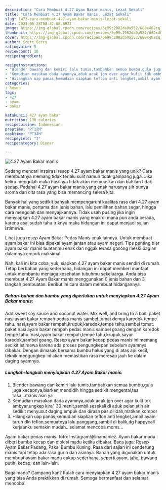 ```yaml
---
description: "Cara Membuat 4.27 Ayam Bakar manis, Lezat Sekali"
title: "Cara Membuat 4.27 Ayam Bakar manis, Lezat Sekali"
slug: 1473-cara-membuat-427-ayam-bakar-manis-lezat-sekali
date: 2021-05-28T08:47:08.892Z
image: https://img-global.cpcdn.com/recipes/5e99c2982da0a552/680x482cq70/427-ayam-bakar-manis-foto-resep-utama.jpg
thumbnail: https://img-global.cpcdn.com/recipes/5e99c2982da0a552/680x482cq70/427-ayam-bakar-manis-foto-resep-utama.jpg
cover: https://img-global.cpcdn.com/recipes/5e99c2982da0a552/680x482cq70/427-ayam-bakar-manis-foto-resep-utama.jpg
author: Scott Berry
ratingvalue: 5
reviewcount: 10
recipeingredient:

recipeinstructions:
- "Blender bawang dan kemiri lalu tumis,tambahkan semua bumbu,gula juga kecapnya,biarkan mendidih hingga sedikit mengental,tes rasa...manis asin ya"
- "Kemudian masukan dada ayamnya,aduk acak jgn over agar kulit tdk ambyar,ungkep kira&#34; 30 menit,sambil sesekali di aduk pelan,stlh air sedikit menyusut daging empuk dan dirasa pas dilidah,matikan kompor"
- "Hilangkan uap panas,kemudian siapkan teflon anti lengket,ambil ayam taruh dln teflon,semuatnya lalu panggang,sambil di balik,dg happycall kerjaanku semakin mudah...selamat mencoba moms..."
categories:
- Resep
tags:
- 427
- ayam
- bakar

katakunci: 427 ayam bakar 
nutrition: 130 calories
recipecuisine: Indonesian
preptime: "PT12M"
cooktime: "PT34M"
recipeyield: "3"
recipecategory: Dinner

---
```



![4.27 Ayam Bakar manis](https://img-global.cpcdn.com/recipes/5e99c2982da0a552/680x482cq70/427-ayam-bakar-manis-foto-resep-utama.jpg)

Sedang mencari inspirasi resep 4.27 ayam bakar manis yang unik? Cara membuatnya memang tidak terlalu sulit namun tidak gampang juga. Jika keliru mengolah maka hasilnya tidak akan memuaskan dan bahkan tidak sedap. Padahal 4.27 ayam bakar manis yang enak harusnya sih punya aroma dan cita rasa yang bisa memancing selera kita.

Banyak hal yang sedikit banyak mempengaruhi kualitas rasa dari 4.27 ayam bakar manis, pertama dari jenis bahan, lalu pemilihan bahan segar, hingga cara mengolah dan menyajikannya. Tidak usah pusing jika ingin menyiapkan 4.27 ayam bakar manis yang enak di mana pun anda berada, karena asal sudah tahu triknya maka hidangan ini dapat menjadi sajian istimewa.

Lihat juga resep Ayam Bakar Pedas Manis enak lainnya. Untuk membuat ayam bakar ini bisa dipakai ayam jantan atau ayam negeri. Tips penting biar ayam bakar manis buatanmu enak dan nggak terasa gosong meski bagian dalamnya empuk maksimal.


Nah, kali ini kita coba, yuk, siapkan 4.27 ayam bakar manis sendiri di rumah. Tetap berbahan yang sederhana, hidangan ini dapat memberi manfaat untuk membantu menjaga kesehatan tubuhmu sekeluarga. Anda bisa membuat 4.27 Ayam Bakar manis menggunakan 0 jenis bahan dan 3 langkah pembuatan. Berikut ini cara dalam membuat hidangannya.

<!--inarticleads1-->

##### Bahan-bahan dan bumbu yang diperlukan untuk menyiapkan 4.27 Ayam Bakar manis:



Add sweet soy sauce and coconut water. Mix well, and bring to a boil. paket nasi ayam bakar rempah pedas manis sambel tomat denga karedok tempe tahu. nasi,ayam bakar rempah,krupuk,karedok,tempe tahu,sambel tomat. paket nasi ayam bakar rempah pedas manis sambel goang dengan karedok tempe tahu. nasi,ayam bakar rempah,tempe tahu,krupuk,sayur karedok,sambel goang. Resep ayam bakar kecap pedas manis ini memang sedikit istimewa karena ada proses pengungkepan sebelum ayamnya dibakar. Dengan dimasak bersama bumbu halus yang di atas api kecil, teknik mengungkep ini akan memastikan rasa meresap jauh ke dalam daging ayamnya. 

<!--inarticleads2-->

##### Langkah-langkah menyiapkan 4.27 Ayam Bakar manis:

1. Blender bawang dan kemiri lalu tumis,tambahkan semua bumbu,gula juga kecapnya,biarkan mendidih hingga sedikit mengental,tes rasa...manis asin ya
1. Kemudian masukan dada ayamnya,aduk acak jgn over agar kulit tdk ambyar,ungkep kira&#34; 30 menit,sambil sesekali di aduk pelan,stlh air sedikit menyusut daging empuk dan dirasa pas dilidah,matikan kompor
1. Hilangkan uap panas,kemudian siapkan teflon anti lengket,ambil ayam taruh dln teflon,semuatnya lalu panggang,sambil di balik,dg happycall kerjaanku semakin mudah...selamat mencoba moms...


Ayam bakar pedas manis. foto: Instagram/@inamaniez. Ayam bakar madu diberi bumbu kecap dan diolesi madu ketika dibakar. Baca juga: Resep Ayam Bakar Padang, Pakai Bumbu Kuning. Rasa dari sajian ini cenderung manis tapi tetap ada rasa gurih dan asinnya. Bahan yang digunakan untuk membuat ayam bakar madu cukup sederhana, seperti ayam, jahe, bawang putih, kecap, dan lain-lain. 

Bagaimana? Gampang kan? Itulah cara menyiapkan 4.27 ayam bakar manis yang bisa Anda praktikkan di rumah. Semoga bermanfaat dan selamat mencoba!
